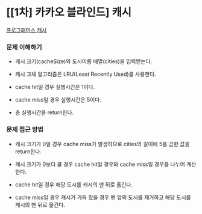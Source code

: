 # [[1차] 카카오 블라인드] 캐시

[프로그래머스 캐시](https://programmers.co.kr/learn/courses/30/lessons/17680)

### 문제 이해하기

- 캐시 크기(cacheSize)와 도시이름 배열(cities)을 입력받는다.

- 캐시 교체 알고리즘은 LRU(Least Recently Used)를 사용한다.

- cache hit일 경우 실행시간은 1이다.

- cache miss일 경우 실행시간은 5이다.

- 총 실행시간을 return한다.

### 문제 접근 방법

- 캐시 크기가 0일 경우 cache miss가 발생하므로 cities의 길이에 5를 곱한 값을 return한다.

- 캐시 크기가 0보다 클 경우 cache hit일 경우와 cache miss일 경우를 나누어 계산한다.

- cache hit일 경우 해당 도시를 캐시의 맨 뒤로 옮긴다.

- cache miss일 경우 캐시가 가득 찼을 경우 맨 앞의 도시를 제거하고 해당 도시를 캐시의 맨 뒤로 옮긴다.
